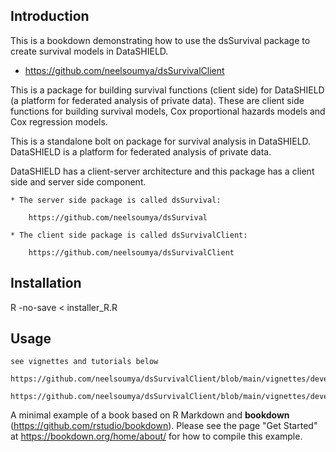 
## Introduction

This is a bookdown demonstrating how to use the dsSurvival package to create survival models in DataSHIELD.

* https://github.com/neelsoumya/dsSurvivalClient

This is a package for building survival functions (client side) for DataSHIELD (a platform for federated analysis of private data). These are client side functions for building survival models, Cox proportional hazards models and Cox regression models.

This is a standalone bolt on package for survival analysis in DataSHIELD. DataSHIELD is a platform for federated analysis of private data.

DataSHIELD has a client-server architecture and this package has a client side and server side component.

    * The server side package is called dsSurvival:
      
        https://github.com/neelsoumya/dsSurvival

    * The client side package is called dsSurvivalClient:
      
        https://github.com/neelsoumya/dsSurvivalClient


## Installation

  R -no-save < installer_R.R

## Usage

    see vignettes and tutorials below

    https://github.com/neelsoumya/dsSurvivalClient/blob/main/vignettes/development_plan.rmd

    https://github.com/neelsoumya/dsSurvivalClient/blob/main/vignettes/development_plan.pdf


A minimal example of a book based on R Markdown and **bookdown** (https://github.com/rstudio/bookdown). Please see the page "Get Started" at https://bookdown.org/home/about/ for how to compile this example.
